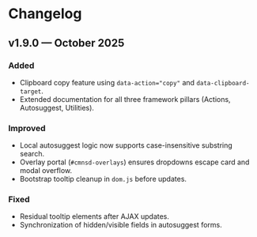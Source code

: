 # Changelog

## v1.9.0 — October 2025

### Added
- Clipboard copy feature using `data-action="copy"` and `data-clipboard-target`.
- Extended documentation for all three framework pillars (Actions, Autosuggest, Utilities).

### Improved
- Local autosuggest logic now supports case-insensitive substring search.
- Overlay portal (`#cmnsd-overlays`) ensures dropdowns escape card and modal overflow.
- Bootstrap tooltip cleanup in `dom.js` before updates.

### Fixed
- Residual tooltip elements after AJAX updates.
- Synchronization of hidden/visible fields in autosuggest forms.
